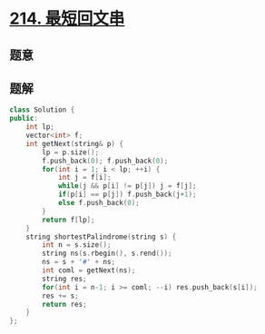 #  [214. 最短回文串](https://leetcode-cn.com/problems/shortest-palindrome/)

## 题意



## 题解



```c++
class Solution {
public:
    int lp;
    vector<int> f;
    int getNext(string& p) {
        lp = p.size();
        f.push_back(0); f.push_back(0);
        for(int i = 1; i < lp; ++i) {
            int j = f[i];
            while(j && p[i] != p[j]) j = f[j];
            if(p[i] == p[j]) f.push_back(j+1);
            else f.push_back(0);
        }
        return f[lp];
    }
    string shortestPalindrome(string s) {
        int n = s.size();
        string ns(s.rbegin(), s.rend());
        ns = s + '#' + ns;
        int coml = getNext(ns);
        string res;
        for(int i = n-1; i >= coml; --i) res.push_back(s[i]);
        res += s;
        return res;
    }
};
```



```python3

```

